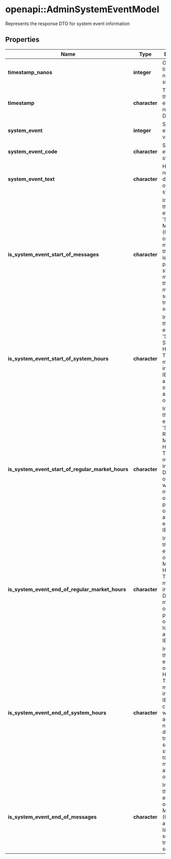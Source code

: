 # openapi::AdminSystemEventModel

Represents the response DTO for system event information

## Properties
Name | Type | Description | Notes
------------ | ------------- | ------------- | -------------
**timestamp_nanos** | **integer** | Original timestamp in nanoseconds since epoch | [optional] 
**timestamp** | **character** | Time when the system event was recorded as DateTime | [optional] 
**system_event** | **integer** | System event as byte value | [optional] 
**system_event_code** | **character** | System event as string | [optional] 
**system_event_text** | **character** | Human-readable description of the system event | [optional] 
**is_system_event_start_of_messages** | **character** | Indicates if the system event is &#39;Start of Messages&#39; (O). Outside of heartbeat messages on the lower level protocol,  the start of day message is the first message sent in any trading session. | [optional] 
**is_system_event_start_of_system_hours** | **character** | Indicates if the system event is &#39;Start of System Hours&#39; (S). This message indicates that IEX is open and ready to start accepting orders. | [optional] 
**is_system_event_start_of_regular_market_hours** | **character** | Indicates if the system event is &#39;Start of Regular Market Hours&#39; (R). This message indicates that DAY and GTX orders, as well as market orders and pegged orders,  are available for execution on IEX. | [optional] 
**is_system_event_end_of_regular_market_hours** | **character** | Indicates if the system event is &#39;End of Regular Market Hours&#39; (M). This message indicates that DAY orders, market orders, and pegged orders  are no longer accepted by IEX. | [optional] 
**is_system_event_end_of_system_hours** | **character** | Indicates if the system event is &#39;End of System Hours&#39; (E). This message indicates that IEX is now closed and will not accept  any new orders during this trading session. It is still possible  to receive messages after the end of day. | [optional] 
**is_system_event_end_of_messages** | **character** | Indicates if the system event is &#39;End of Messages&#39; (C). This is always the last message sent in any trading session. | [optional] 


